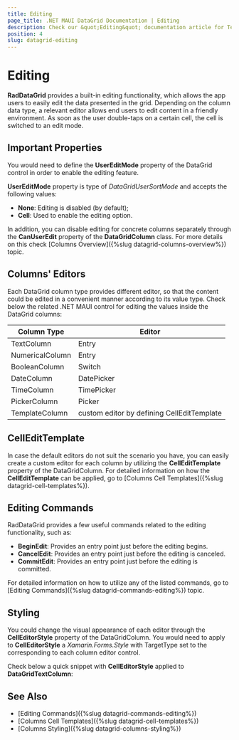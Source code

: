 ```yaml
---
title: Editing
page_title: .NET MAUI DataGrid Documentation | Editing
description: Check our &quot;Editing&quot; documentation article for Telerik DataGrid for .NET MAUI control.
position: 4
slug: datagrid-editing
---
```


# Editing

**RadDataGrid** provides a built-in editing functionality, which allows the app users to easily edit the data presented in the grid. Depending on the column data type, a relevant editor allows end users to edit content in a friendly environment. As soon as the user double-taps on a certain cell, the cell is switched to an edit mode.

## Important Properties

You would need to define the **UserEditMode** property of the DataGrid control in order to enable the editing feature.

**UserEditMode** property is type of *DataGridUserSortMode* and accepts the following values:

* **None**: Editing is disabled (by default);
* **Cell**: Used to enable the editing option.

In addition, you can disable editing for concrete columns separately through the **CanUserEdit** property of the **DataGridColumn** class. For more details on this check [Columns Overview]({%slug datagrid-columns-overview%}) topic.

## Columns' Editors

Each DataGrid column type provides different editor, so that the content could be edited in a convenient manner according to its value type. Check below the related .NET MAUI control for editing the values inside the DataGrid columns:

| Column Type 		| Editor 			| 
|-------------------|-------------------|
| TextColumn		| Entry				|
| NumericalColumn	| Entry				|
| BooleanColumn		| Switch			|
| DateColumn		| DatePicker		|
| TimeColumn		| TimePicker		|
| PickerColumn		| Picker			|
| TemplateColumn	| custom editor by defining CellEditTemplate |

## CellEditTemplate

In case the default editors do not suit the scenario you have, you can easily create a custom editor for each column by utilizing the **CellEditTemplate** property of the DataGridColumn. For detailed information on how the **CellEditTemplate** can be applied, go to [Columns Cell Templates]({%slug datagrid-cell-templates%}).

## Editing Commands

RadDataGrid provides a few useful commands related to the editing functionality, such as:

* **BeginEdit**: Provides an entry point just before the editing begins. 
* **CancelEdit**: Provides an entry point just before the editing is canceled.
* **CommitEdit**: Provides an entry point just before the editing is committed.

For detailed information on how to utilize any of the listed commands, go to [Editing Commands]({%slug datagrid-commands-editing%}) topic.

## Styling

You could change the visual appearance of each editor through the **CellEditorStyle** property of the DataGridColumn. You would need to apply to **CellEditorStyle** a *Xamarin.Forms.Style* with TargetType set to the corresponding to each column editor control. 

Check below a quick snippet with **CellEditorStyle** applied to **DataGridTextColumn**:

<snippet id='datagrid-columnstyle-celleditor'/>

## See Also

- [Editing Commands]({%slug datagrid-commands-editing%})
- [Columns Cell Templates]({%slug datagrid-cell-templates%})
- [Columns Styling]({%slug datagrid-columns-styling%})